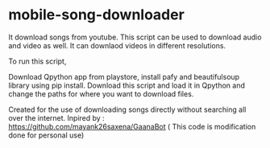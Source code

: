 # mobile-song-downloader

It download songs from youtube. This script can be used to download audio and video as well. It can downlaod videos in different resolutions. 

To run this script,

Download Qpython app from playstore, install pafy and beautifulsoup library using pip install. 
Download this script and load it in Qpython and change the paths for where you want to download files.  

Created for the use of downloading songs directly without searching all over the internet. 
Inpired by : https://github.com/mayank26saxena/GaanaBot ( This code is modification done for personal use)
